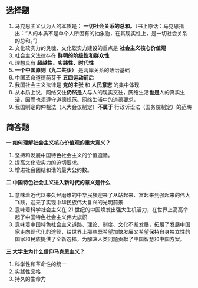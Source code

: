 ## 选择题

1. 马克思主义认为人的本质是： **一切社会关系的总和。**（书上原话：马克思指出：“人的本质不是单个人所固有的抽象物，在其现实性上，是一切社会关系的总和。”）
2. 文化软实力的灵魂、文化软实力建设的重点是 **社会主义核心价值观**
3. 社会主义法律存在 **鲜明的阶级性和群众性**
4. 理想具有 **超越性、实践性、时代性**
5. **一个中国原则（九二共识）** 是两岸关系的政治基础
6. 中国革命道德萌芽于 **五四运动前后**
7. 我国社会主义法律是 **党的主张** 和 **人民意志** 的集中体现
8. 从本质上说，网络交往**仍然是**人与人的现实交往，网络生活**也是**人的真实生活，因而也须遵守道德规范。网络生活中的道德要求，
9. 我国制定的仲裁法（人大会议制定）**不属于** 行政诉讼法（国务院制定）的范畴



## 简答题

**一 如何理解社会主义核心价值观的重大意义？**

1. 坚持和发展中国特色社会主义的价值遵循。
2. 提高文化软实力的迫切要求。
3. 增进社会团结和谐的最大公约数。



**二 中国特色社会主义进入新时代的意义是什么**

1. 意味着近代以来久经磨难的中华民族迎来了从站起来、富起来到强起来的伟大飞跃，迎来了实现中华民族伟大复兴的光明前景
2. 意味着科学社会主义在 21 世纪的中国焕发出强大生机活力，在世界上高高举起了中国特色社会主义伟大旗帜
3. 意味着中国特色社会主义道路、理论、制度、文化不断发展，拓展了发展中国家走向现代化的途径，给世界上那些既希望加快发展又希望保持自身独立性的国家和民族提供了全新选择，为解決人类问题贡献了中国智慧和中国方案。



**三 大学生为什么信仰马克思主义？**

1. 科学性和革命性的统一
2. 实践性品格
3. 持久的生命力
